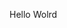 Hello Wolrd

























































































































































































































































































































































































